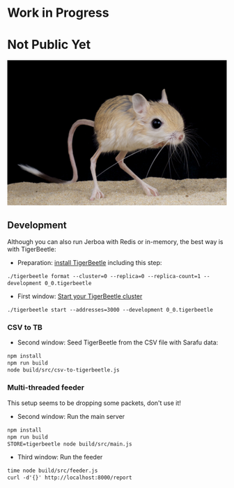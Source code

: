 # Work in Progress
# Not Public Yet

![jerboa](./jerboa.jpg)

## Development
Although you can also run Jerboa with Redis or in-memory, the best way is with TigerBeetle:
* Preparation: [install TigerBeetle](https://docs.tigerbeetle.com/quick-start) including this step:
```
./tigerbeetle format --cluster=0 --replica=0 --replica-count=1 --development 0_0.tigerbeetle
```

* First window: [Start your TigerBeetle cluster](https://docs.tigerbeetle.com/quick-start#3-start-your-cluster)
```
./tigerbeetle start --addresses=3000 --development 0_0.tigerbeetle
```

### CSV to TB
* Second window: Seed TigerBeetle from the CSV file with Sarafu data:
```
npm install
npm run build
node build/src/csv-to-tigerbeetle.js
```

### Multi-threaded feeder
This setup seems to be dropping some packets, don't use it!
* Second window: Run the main server
```
npm install
npm run build
STORE=tigerbeetle node build/src/main.js
```
* Third window: Run the feeder
```
time node build/src/feeder.js
curl -d'{}' http://localhost:8000/report
```